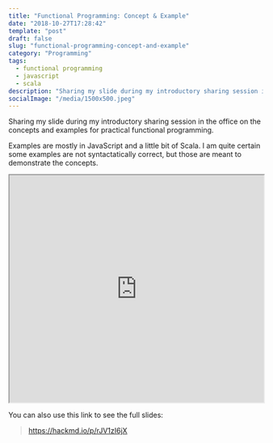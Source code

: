 ```yaml
---
title: "Functional Programming: Concept & Example"
date: "2018-10-27T17:28:42"
template: "post"
draft: false
slug: "functional-programming-concept-and-example"
category: "Programming"
tags:
  - functional programming
  - javascript
  - scala
description: "Sharing my slide during my introductory sharing session in the office on the concepts and examples for practical functional programming."
socialImage: "/media/1500x500.jpeg"
---
```



Sharing my slide during my introductory sharing session in the office on the concepts and examples for practical functional programming.

Examples are mostly in JavaScript and a little bit of Scala. I am quite certain some examples are not syntactatically correct, but those are meant to demonstrate the concepts.

<div>
    <iframe src="https://hackmd.io/p/rJV1zI6jX" style="width: 100%; height: 450px;"></iframe>
</div>

You can also use this link to see the full slides:

> https://hackmd.io/p/rJV1zI6jX
